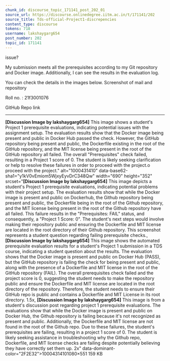 ```yaml
---
chunk_id: discourse_topic_171141_post_202_01
source_url: https://discourse.onlinedegree.iitm.ac.in/t/171141/202
source_title: Tds-official-Project1-discrepencies
content_type: discourse
tokens: 718
username: lakshaygarg654
post_number: 202
topic_id: 171141
---
```


 issue?

My submission meets all the prerequisites according to my Git repository and Docker image. Additionally, I can see the results in the evaluation log.

You can check the details in the images below. Screenshot of mail and repository

Roll no. : 21f3001076

GitHub Repo link

---

**[Discussion Image by lakshaygarg654]** This image shows a student's Project 1 prerequisite evaluations, indicating potential issues with the assignment setup. The evaluation results show that the Docker image being present and public in Docker Hub passed the check. However, the GitHub repository being present and public, the Dockerfile existing in the root of the GitHub repository, and the MIT license being present in the root of the GitHub repository all failed. The overall "Prerequisites" check failed, resulting in a Project 1 score of 0. The student is likely seeking clarification or help to resolve these failures in order to proceed with the project.o proceed with the project." alt="1000431410" data-base62-sha1="y1kV0vEmiom5WjxyEyvDrC348Qw" width="690" height="352" srcset="**[Discussion Image by lakshaygarg654]** This image depicts a student's Project 1 prerequisite evaluations, indicating potential problems with their project setup. The evaluation results show that while the Docker image is present and public on Dockerhub, the Github repository being present and public, the Dockerfile being in the root of the Github repository, and the MIT license being present in the root of the Github repository have all failed. This failure results in the "Prerequisites: FAIL" status, and consequently, a "Project 1 Score: 0". The student's next steps would involve making their repository public and ensuring the Dockerfile and MIT license are located in the root directory of their Github repository. This screenshot represents a student question regarding failing prerequisite checks., **[Discussion Image by lakshaygarg654]** This image shows the automated prerequisite evaluation results for a student's Project 1 submission in a TDS course, indicating a student question about the results. The evaluation shows that the Docker image is present and public on Docker Hub (PASS), but the GitHub repository is failing the check for being present and public, along with the presence of a Dockerfile and MIT license in the root of the GitHub repository (FAIL). The overall prerequisites check failed and the project score is 0, suggesting the student needs to make the repository public and ensure the Dockerfile and MIT license are located in the root directory of the repository. Therefore, the student needs to ensure their GitHub repo is public and contains a Dockerfile and MIT License in its root directory. 1.5x, **[Discussion Image by lakshaygarg654]** This image is from a student's discussion post regarding project 1 prerequisite evaluations. The evaluations show that while the Docker image is present and public on Docker Hub, the Github repository is failing because it's not recognized as present and public. Additionally, the Dockerfile and MIT license are not found in the root of the Github repo. Due to these failures, the student's prerequisites are failing, resulting in a project 1 score of 0. The student is likely seeking assistance in troubleshooting why the Github repo, Dockerfile, and MIT license checks are failing despite potentially believing they have correctly set them up. 2x" data-dominant-color="2F2E32">10004314101080×551 159 KB
